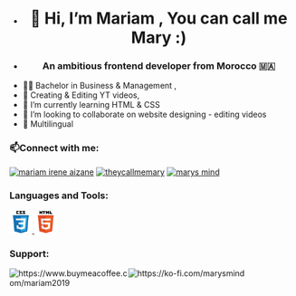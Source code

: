 - <h1 align="center">👋 Hi, I’m Mariam , You can call me Mary :)</h1>
- <h3 align="center">An ambitious frontend developer from <strong>Morocco 🇲🇦 </strong></h3>
- 👩‍🎓 Bachelor in Business & Management , 
- 🎥 Creating & Editing YT videos, 
- 🌱 I’m currently learning HTML & CSS 
- 💞️ I’m looking to collaborate on website designing - editing videos
- 🧠 Multilingual


<h3 align="left">📫Connect with me:</h3>
<p align="left">
<a href="https://twitter.com/AizaneIrene" target="blank"><img align="center" src="https://raw.githubusercontent.com/rahuldkjain/github-profile-readme-generator/master/src/images/icons/Social/twitter.svg" alt="mariam irene aizane" height="30" width="40" /></a>
<a href="https://www.instagram.com/mariamaizane_official/" target="blank"><img align="center" src="https://raw.githubusercontent.com/rahuldkjain/github-profile-readme-generator/master/src/images/icons/Social/instagram.svg" alt="theycallmemary" height="30" width="40" /></a>
<a href="https://rb.gy/xdoctn" target="blank"><img align="center" src="https://raw.githubusercontent.com/rahuldkjain/github-profile-readme-generator/master/src/images/icons/Social/youtube.svg" alt="marys mind" height="30" width="40" /></a>
</p>

<h3 align="left">Languages and Tools:</h3>
<p align="left"> <a href="https://www.w3schools.com/css/" target="_blank" rel="noreferrer"> <img src="https://raw.githubusercontent.com/devicons/devicon/master/icons/css3/css3-original-wordmark.svg" alt="css3" width="40" height="40"/> </a> <a href="https://www.w3.org/html/" target="_blank" rel="noreferrer"> <img src="https://raw.githubusercontent.com/devicons/devicon/master/icons/html5/html5-original-wordmark.svg" alt="html5" width="40" height="40"/> </a> </p>

<h3 align="left">Support:</h3>
<p><a href="https://www.buymeacoffee.com/https://www.buymeacoffee.com/mariam2019"> <img align="left" src="https://cdn.buymeacoffee.com/buttons/v2/default-yellow.png" height="50" width="210" alt="https://www.buymeacoffee.com/mariam2019" /></a><a href="https://ko-fi.com/https://ko-fi.com/marysmind"> <img align="left" src="https://cdn.ko-fi.com/cdn/kofi3.png?v=3" height="50" width="210" alt="https://ko-fi.com/marysmind" /></a></p><br><br>

<!---
Mariam-Aizane19/Mariam-Aizane19 is a ✨ special ✨ repository because its `README.md` (this file) appears on your GitHub profile.
You can click the Preview link to take a look at your changes.
--->
